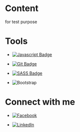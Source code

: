 # Content
for test purpose

# Tools 
- [![Javascript Badge](https://img.shields.io/badge/-Javascript-F0DB4F?style=for-the-badge&labelColor=black&logo=javascript&logoColor=F0DB4F)](#)

- [![Git Badge](https://img.shields.io/badge/Git-F05032?style=for-the-badge&logo=git&logoColor=white)](#) 
 
- [![SASS Badge](https://img.shields.io/badge/Sass-CC6699?style=for-the-badge&logo=sass&logoColor=white)](#)

- ![Bootstrap](https://img.shields.io/badge/bootstrap-%23563D7C.svg?style=for-the-badge&logo=bootstrap&logoColor=white)


# Connect with me
- [![Facebook](https://img.shields.io/badge/Facebook-%231877F2.svg?style=for-the-badge&logo=Facebook&logoColor=white)](https://www.facebook.com/Rhythm0061)

- [![LinkedIn](https://img.shields.io/badge/linkedin-%230077B5.svg?style=for-the-badge&logo=linkedin&logoColor=white)](https://www.linkedin.com/in/rakibul-islam-567353194/)
